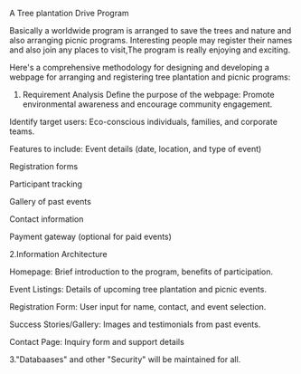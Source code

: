 A Tree plantation Drive Program


Basically a worldwide program is arranged to save the trees and nature and also arranging  picnic programs. Interesting people may register their names and also join any places to visit,The program is really enjoying and exciting.

Here's a comprehensive methodology for designing and developing a webpage for arranging and registering tree plantation and picnic programs:

1. Requirement Analysis
Define the purpose of the webpage: Promote environmental awareness and encourage community engagement.

Identify target users: Eco-conscious individuals, families, and corporate teams.

Features to include: Event details (date, location, and type of event)

Registration forms

Participant tracking

Gallery of past events

Contact information

Payment gateway (optional for paid events)

2.Information Architecture

 Homepage: Brief introduction to the program, benefits of participation.

 Event Listings: Details of upcoming tree plantation and picnic events.

Registration Form: User input for name, contact, and event selection.

Success Stories/Gallery: Images and testimonials from past events.

Contact Page: Inquiry form and support details

3."Databaases" and other "Security" will be maintained for all.
